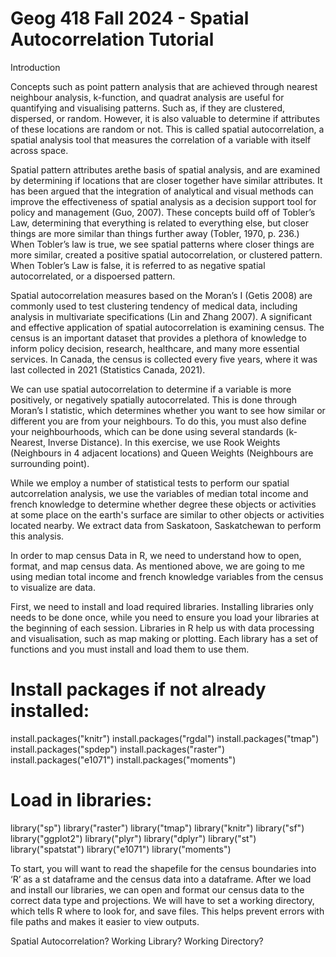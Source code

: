 # Geog 418 Fall 2024 - Spatial Autocorrelation Tutorial


Introduction

Concepts such as point pattern analysis that are achieved through nearest neighbour analysis, k-function, and quadrat analysis are useful for quantifying and visualising patterns.  Such as, if they are clustered, dispersed, or random. However, it is also valuable to determine if attributes of these locations are random or not. This is called spatial autocorrelation, a spatial analysis tool that measures the correlation of a variable with itself across space.

Spatial pattern attributes arethe basis of spatial analysis, and are examined by determining if locations that are closer together have similar attributes. It has been argued that the integration of analytical and visual methods can improve the effectiveness of spatial analysis as a decision support tool for policy and management (Guo, 2007). These concepts build off of Tobler’s Law, determining that everything is related to everything else, but closer things are more similar than things further away  (Tobler, 1970, p. 236.)  When Tobler’s law is true, we see spatial patterns where closer things are more similar, created a positive spatial autocorrelation, or clustered pattern. When Tobler’s Law is false, it is referred to as negative spatial autocorrelated, or a dispoersed pattern. 

Spatial autocorrelation measures based on the Moran’s I (Getis 2008) are commonly used to test clustering tendency of medical data, including analysis in multivariate specifications (Lin and Zhang 2007). A significant and effective application of spatial autocorrelation is examining census. The census is an important dataset that provides a plethora of knowledge to inform policy decision, research, healthcare, and many more essential services. In Canada, the census is collected every five years, where it was last collected in 2021 (Statistics Canada, 2021).

We can use spatial autocorrelation to determine if a variable is more positively,  or negatively spatially autocorrelated. This is done through Moran’s I statistic, which determines whether you want to see how similar or different you are from your neighbours. To do this, you must also define your neighbourhoods, which can be done using several standards (k-Nearest, Inverse Distance). In this exercise, we use Rook Weights (Neighbours in 4 adjacent locations) and Queen Weights (Neighbours are surrounding point).

While we employ a number of statistical tests to perform our spatial autcorrelation analysis, we use the variables of median total income and french knowledge to determine whether degree these objects or activities at some place on the earth's surface are similar to other objects or activities located nearby.  We extract data from Saskatoon, Saskatchewan to perform this analysis. 

In order to map census Data in R, we need to understand how to open, format, and map census data. As mentioned above, we are going to me using median total income and french knowledge variables from the census to visualize are data. 

First, we need to install and load required libraries. Installing libraries only needs to be done once, while you need to ensure you load your libraries at the beginning of each session. Libraries in R help us with data processing and visualisation, such as map making or plotting. Each library has a set of functions and you must install and load them to use them. 

# Install packages if not already installed:

install.packages("knitr")
install.packages("rgdal")
install.packages("tmap")
install.packages("spdep")
install.packages("raster")
install.packages("e1071")
install.packages("moments")

# Load in libraries:

library("sp")
library("raster")
library("tmap")
library("knitr")
library("sf")
library("ggplot2")
library("plyr")
library("dplyr")
library("st")
library("spatstat")
library("e1071")
library("moments")

To start, you will want to read the shapefile for the census boundaries into ‘R’ as a st dataframe and the census data into a dataframe. 
After we load and install our libraries, we can open and format our census data to the correct data type and projections. We will have to set a working directory, which tells R where to look for, and save files. This helps prevent errors with file paths and makes it easier to view outputs.


Spatial Autocorrelation?
Working Library?
Working Directory?
